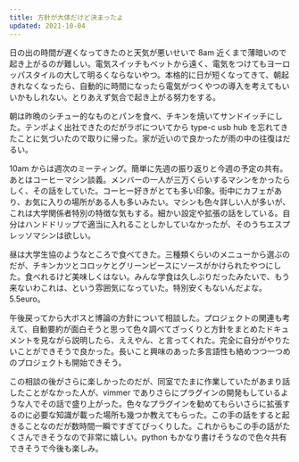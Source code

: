 ```yaml
---
title: 方針が大体だけど決まったよ
updated: 2021-10-04
---
```


日の出の時間が遅くなってきたのと天気が悪いせいで 8am 近くまで薄暗いので起き上がるのが難しい。電気スイッチもベットから遠く、電気をつけてもヨーロッパスタイルの大して明るくならないやつ。本格的に日が短くなってきて、朝起きれなくなったら、自動的に時間になったら電気がつくやつの導入を考えてもいいかもしれない。とりあえず気合で起き上がる努力をする。

朝は昨晩のシチュー的なものとパンを食べ、チキンを焼いてサンドイッチにした。テンポよく出社できたのだがラボについてから type-c usb hub を忘れてきたことに気づいたので取りに帰った。家が近いので良かったが雨の中の往復はだるい。

10am からは週次のミーティング。簡単に先週の振り返りと今週の予定の共有。あとはコーヒーマシン談義。メンバーの一人が三万くらいするマシンをかったらしく、その話をしていた。コーヒー好きがとても多い印象。街中にカフェがあり、お気に入りの場所がある人も多いみたい。マシンも色々詳しい人が多いが、これは大学関係者特別の特徴な気もする。細かい設定や拡張の話をしている。自分はハンドドリップで適当に入れることしかしていなかったが、そのうちエスプレッソマシンは欲しい。

昼は大学生協のようなところで食べてきた。三種類くらいのメニューから選ぶのだが、チキンカツとコロッケとグリーンピースにソースがかけられたやつにした。食べれるけど美味しくはない。みんな学食は久しぶりだったみたいで、もう来ないわこれは、という雰囲気になっていた。特別安くもないんだよな。5.5euro。

午後戻ってから大ボスと博論の方針について相談した。プロジェクトの関連も考えて、自動要約が面白そうと思って色々調べてざっくりと方針をまとめたドキュメントを見ながら説明したら、ええやん、と言ってくれた。完全に自分がやりたいことができそうで良かった。長いこと興味のあった多言語性も絡めつつ一つめのプロジェクトも開始できそう。

この相談の後がさらに楽しかったのだが、同室でたまに作業していたがあまり話したことがなかった人が、vimmer でありさらにプラグインの開発もしているような人でその話で盛り上がった。色々なプラグインを勧めてもらいさらに拡張するのに必要な知識が載った場所も幾つか教えてもらった。この手の話をすると起きることなのだが数時間一瞬ですぎてびっくりした。これからもこの手の話がたくさんできそうなので非常に嬉しい。python もかなり書けそうなので色々共有できそうで今後も楽しみ。
